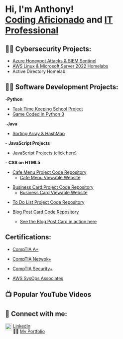 <h1>Hi, I'm Anthony! <br/><a href="https://github.com/anthonymiranda">Coding Aficionado</a> and <a href="http://www.linkedin.com/in/anthony-m-0b5489284">IT Professional</a>

<h2>👨‍💻 Cybersecurity Projects:</h2>

  - [Azure Honeypot Attacks & SIEM Sentinel](https://github.com/Anthonymiranda/Azure-SIEM-Sentinel/blob/main/README.md)
  - [AWS Linux & Microsoft Server 2022 Homelabs](https://github.com/Anthonymiranda/AWS-Homelab2/tree/main)
  -  Active Directory Homelab: 
     
<h2>👨‍💻 Software Development Projects:</h2>

-<b>Python</b>
  - [Task Time Keeping School Project](https://github.com/Anthonymiranda/Python-Time-Keeping-Project/tree/main)
  - [Game Coded in Python 3](https://github.com/Anthonymiranda/Python3-Games/tree/main)

   -<b>Java</b>
   <ul>
     <li><a href="https://github.com/Anthonymiranda/Sorting-Array-/tree/main">Sorting Array & HashMap</a></li>
  </ul>
 - <b>JavaScript Projects</b>
 <ul>
<li><a href="https://github.com/Anthonymiranda/JavaScript">JavaScript Projects (click here)</a></li> </ul>
 - <b>CSS on HTML5</b>
 <ul>
<li><a href="https://github.com/Anthonymiranda/CSS-HTML/tree/main/cafe-men)">Cafe Menu Project Code Repository</a><ul><li><a href="https://anthonymiranda.w3spaces.com/HTML-CSS/cafe-menu.html">Cafe Menu Viewable Website</a></li></ul></li>
 </ul>
  <ul>
<li><a href="https://github.com/Anthonymiranda/CSS-HTML/tree/main/business-card">Business Card Project Code Repository</a><ul><li><a href="https://anthonymiranda.w3spaces.com/HTML-CSS/business-card.html">Business Card Viewable Website</a></li></ul></li>
 </ul>
   <ul>
<li><a href="https://github.com/Anthonymiranda/CSS-HTML/tree/main/My-todo-list">To Do List Project Code Repository</a></li>
   </ul>
<ul>
  <li><a href="https://github.com/Anthonymiranda/CSS-HTML/tree/main/Blog-Post-Card">Blog Post Card Code Repository</a></li><ul><li><a href="https://anthonymiranda.w3spaces.com/HTML-CSS/html-css.html">See the Blog Post Card in action here</a></li></ul>
</ul>

 
<h2> Certifications:</h2>

- [CompTIA A+](https://www.certmetrics.com/comptia/public/download_e_cert.aspx?cert=4C549BB31D856B06B448FF7846990EFFO59E604F01907E968A4D937271C67E0B5)

- [CompTIA Netwok+](https://www.certmetrics.com/comptia/public/download_e_cert.aspx?cert=FDBD47E0938C5820966CD0B5C68B42AFO5746BBC83AE32D1C286E201DB2BA6FFB)

- [CompTIA Security+](https://www.certmetrics.com/comptia/public/download_e_cert.aspx?cert=69F5FD26EC30E93394C321C1E5FE9C11OD50083531F1D17A29915155DA248512C)

- [AWS SysOps Associates](https://www.credly.com/badges/91768c59-1c2d-4619-9673-d40eb1e90f38/public_url)
  
<h2>📺 Popular YouTube Videos</h2>


<h2> 🤳 Connect with me:</h2>

<img align="left" alt="anthonymiranda | LinkedIn" width="22px" src="https://cdn.jsdelivr.net/npm/simple-icons@v3/icons/linkedin.svg" />[LinkedIn](http://www.linkedin.com/in/anthony-m-0b5489284) <br>
👨‍💻 <a href="https://anthonymiranda.w3spaces.com">My Portfolio</a>
